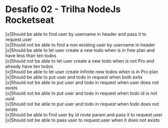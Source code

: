 # Desafio 02 - Trilha NodeJs Rocketseat
[x]Should be able to find user by username in header and pass it to request.user</br>
[x]Should not be able to find a non existing user by username in header</br>
[x]Should be able to let user create a new todo when is in free plan and have less than ten todos</br>
[x]Should not be able to let user create a new todo when is not Pro and already have ten todos</br>
[x]Should be able to let user create infinite new todos when is in Pro plan</br>
[x]Should be able to put user and todo in request when both exits</br>
[x]Should not be able to put user and todo in request when user does not exists</br>
[x]Should not be able to put user and todo in request when todo id is not uuid</br>
[x]Should not be able to put user and todo in request when todo does not exists</br>
[x]Should be able to find user by id route param and pass it to request.user</br>
[x]Should not be able to pass user to request.user when it does not exists</br>
